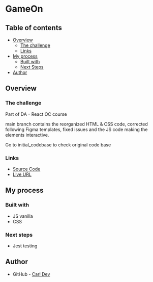 # GameOn
## Table of contents
- [Overview](#overview)
    - [The challenge](#the-challenge)
    - [Links](#links)
- [My process](#my-process)
    - [Built with](#built-with)
    - [Next Steps](#next-steps)
- [Author](#author)
## Overview

### The challenge
Part of DA - React OC course

main branch contains the reorganized HTML & CSS code, corrected following Figma templates,
fixed issues and the JS code making the elements interactive.

Go to initial_codebase to check original code base

### Links
- [Source Code](https://github.com/TheNewDevl/GameOn-website-FR)
- [Live URL](https://gameon-three.vercel.app)

## My process

### Built with
- JS vanilla
- CSS
### Next steps
- Jest testing

## Author
- GitHub - [Carl Dev](https://github.com/TheNewDevl)
